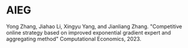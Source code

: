 # AIEG
Yong Zhang, Jiahao Li, Xingyu Yang, and Jianliang Zhang. "Competitive online strategy based on improved exponential gradient expert and aggregating method" Computational Economics, 2023.
